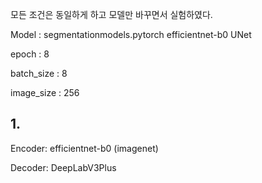 모든 조건은 동일하게 하고 모델만 바꾸면서 실험하였다.

Model : segmentationmodels.pytorch efficientnet-b0 UNet

epoch : 8

batch_size : 8

image_size : 256

## 1.

Encoder: efficientnet-b0 (imagenet)

Decoder: DeepLabV3Plus
